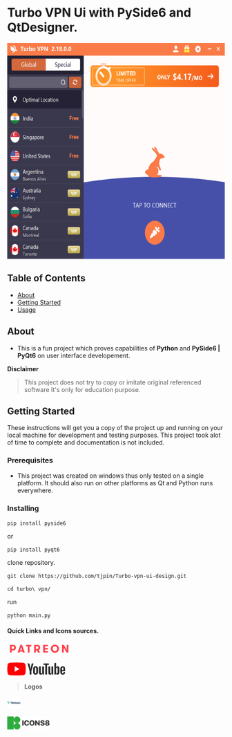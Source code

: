 # Turbo VPN Ui with PySide6 and QtDesigner.
<img src="assets/turbo.png" width=auto height=500px alt="Turbo Vpn ui Clone">

## Table of Contents

- [About](#about)
- [Getting Started](#getting_started)
- [Usage](#usage)

## About <a name = "about"></a>

- This is a fun project which proves capabilities of **Python** and **PySide6 | PyQt6** on user interface developement.

**Disclaimer**
> This project does not try to copy or imitate original referenced software
> It's only for education purpose. 

## Getting Started <a name = "getting_started"></a>

These instructions will get you a copy of the project up and running on your local machine for development and testing purposes.
This project took alot of time to complete and documentation is not included.

### Prerequisites
* This project was created on windows thus only tested on a single platform. It should also run on other platforms as Qt and Python runs everywhere.


### Installing

```
pip install pyside6
```
or
```
pip install pyqt6
```

clone repository.
```
git clone https://github.com/tjpin/Turbo-vpn-ui-design.git
```

```
cd turbo\ vpn/
```

run
```
python main.py
```

#### Quick Links and Icons sources.
<p align="left">
  <a href='https://www.patreon.com/chairmanstudios' target="_blank"><img src="assets/patreon.png" width=auto height=30 title="Patreon💖💖💖✔"></a>
</p>

<p align="left">
  <a href='https://www.youtube.com/channel/UCQdH3uO0rIg5ctg8PFb27Pg' target="_blank"><img src="assets/yt.png" width=auto height=30 title="Patreon ✨✔"></a>
</p>

> **Logos**
<p align="left">
  <a href='https://www.flaticon.com/search' target="_blank"><img src="assets/flaticon.png" width=auto height=30 title="Flaticons ✨✔"></a>
</p>

<p align="left">
  <a href='https://icons8.com/app/' target="_blank"><img src="assets/pichon.png" width=auto height=30 title="Flaticons ✨✔"></a>
</p>

